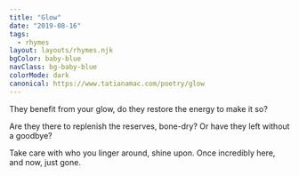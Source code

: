 ```yaml
---
title: "Glow"
date: "2019-08-16"
tags:
  - rhymes
layout: layouts/rhymes.njk
bgColor: baby-blue
navClass: bg-baby-blue
colorMode: dark
canonical: https://www.tatianamac.com/poetry/glow
---
```


They benefit from your glow,
do they restore the energy to make it so?

Are they there to replenish the reserves, bone-dry?
Or have they left without a goodbye?

Take care with who you linger around, shine upon.
Once incredibly here,
and now, just gone.
